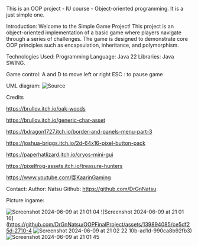 This is an OOP project - IU course - Object-oriented programming.
It is a just simple one.

Introduction:
  Welcome to the Simple Game Project! This project is an object-oriented implementation of a basic game where players navigate through a series of challenges. The game is designed to demonstrate core OOP principles such as encapsulation, inheritance, and polymorphism.

Technologies Used:
  Programming Language: Java 22
  Libraries: Java SWING.

Game control:
  A and D to move left or right
  ESC : to pause game

UML diagram:
   ![Source](https://github.com/DrGnNatsu/OOPFinalProject/assets/139894085/43d93bb4-7d09-4e75-96bd-62bbda01118f)

Credits

https://brullov.itch.io/oak-woods 

https://brullov.itch.io/generic-char-asset 

https://bdragon1727.itch.io/border-and-panels-menu-part-3 

https://joshua-briggs.itch.io/2d-64x16-pixel-button-pack
 
https://paperhatlizard.itch.io/cryos-mini-gui

https://pixelfrog-assets.itch.io/treasure-hunters 

https://www.youtube.com/@KaarinGaming

Contact:
  Author: Natsu
  Github: https://github.com/DrGnNatsu

Picture ingame:
  
![Screenshot 2024-06-09 at 21 01 04](https://github.com/DrGnNatsu/OOPFinalProject/assets/139894085/f3a9a367-de18-45e2-aa6e-c6edd808b1b9)
![Screenshot 2024-06-09 at 21 01 16](https://github.com/DrGnNatsu/OOPFinalProject/assets/139894085/ce5df25d-2710-4
![Screenshot 2024-06-09 at 21 02 22](https://github.com/DrGnNatsu/OOPFinalProject/assets/139894085/44438bdf-d949-41cd-bc45-968231155de0)
10b-ad1d-990ca8b92fb3)
![Screenshot 2024-06-09 at 21 01 45](https://github.com/DrGnNatsu/OOPFinalProject/assets/139894085/64a74cc8-a662-468b-9c0a-30713eff9fc1)
